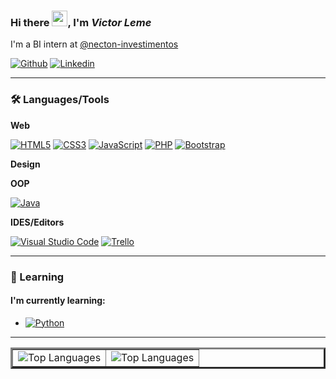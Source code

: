### Hi there <img src="https://github.com/souvikguria98/souvikguria98/blob/master/Hi.gif" width="25">, I'm **_Victor Leme_**

I'm a BI intern at [@necton-investimentos](https://www.necton.com.br/)

[![Github](https://img.shields.io/badge/-Github-000?style=flat-square&logo=Github&logoColor=white&link=https://github.com/Vic-Tec)](https://github.com/Vic-Tec)
[![Linkedin](https://img.shields.io/badge/-LinkedIn-blue?style=flat-square&logo=Linkedin&logoColor=white&link=https://www.linkedin.com/in/victorleme/)](https://www.linkedin.com/in/victorleme/)

---

### :hammer_and_wrench: Languages/Tools

**Web**

[![HTML5](https://img.shields.io/badge/HTML5-%23E34F26.svg?style=flat-square&logo=html5&logoColor=white)](https://www.w3schools.com/html/)
[![CSS3](https://img.shields.io/badge/-CSS3-%231572B6?style=flat-square&logo=css3&logoColor=ffffff)](https://www.w3schools.com/css/)
[![JavaScript](https://img.shields.io/badge/-JavaScript-%23efd81d?style=flat-square&logo=javascript&logoColor=000000)](https://www.w3schools.com/js/)
[![PHP](https://img.shields.io/badge/-PHP-%237377ad?style=flat-square&logo=php&logoColor=ffffff)](https://www.php.net/)
[![Bootstrap](https://img.shields.io/badge/bootstrap-%23563D7C.svg?style=flat-square&logo=bootstrap&logoColor=white)](https://getbootstrap.com//)

**Design**

**OOP**

[![Java](https://img.shields.io/badge/-Java-%23ED8B00.svg??style=flat-square&logo=java&logoColor=WHITE)](https://www.java.com/pt-BR/)

**IDES/Editors**

[![Visual Studio Code](https://img.shields.io/badge/-Visual%20Studio%20Code-007ACC?style=flat-square&logo=visual-studio-code&logoColor=FFFFFF)](https://code.visualstudio.com/)
[![Trello](https://img.shields.io/badge/-Trello-007ACC?style=flat-square&logo=trello&logoColor=FFFFFF)](https://code.visualstudio.com)


---

### 🌱 Learning

#### I'm currently learning:
- [![Python](https://img.shields.io/badge/Python-3670A0?style=flat-square&logo=python&logoColor=ffdd54)](https://www.python.org/)

---

<table border="3">
  <tr>
    <td>
      <img src="https://github-readme-stats.vercel.app/api/top-langs/?username=Vic-Tec&show_icons=true&title_color=fff&icon_color=00d9ff&text_color=fff&bg_color=0d1117" alt="Top Languages" />
    </td>
    <td>
<img src="https://github-readme-stats.vercel.app/api/?username=Vic-Tec&show_icons=true&title_color=fff&icon_color=00d9ff&text_color=fff&bg_color=0d1117" alt="Top Languages" />
    </td>
  </tr>
</table>

<!--
**Vic-Tec/Vic-Tec** is a ✨ _special_ ✨ repository because its `README.md` (this file) appears on your GitHub profile.

Here are some ideas to get you started:

- 🔭 I’m currently working on ...
- 🌱 I’m currently learning ...
- 👯 I’m looking to collaborate on ...
- 🤔 I’m looking for help with ...
- 💬 Ask me about ...
- 📫 How to reach me: ...
- 😄 Pronouns: ...
- ⚡ Fun fact: ...
-->

